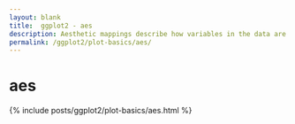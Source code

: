 ```yaml
---
layout: blank
title:  ggplot2 - aes
description: Aesthetic mappings describe how variables in the data are mapped to visual properties (aesthetics) of geoms.
permalink: /ggplot2/plot-basics/aes/
---
```


# aes

{% include posts/ggplot2/plot-basics/aes.html %}
